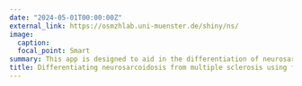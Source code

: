 ```yaml
---
date: "2024-05-01T00:00:00Z"
external_link: https://osmzhlab.uni-muenster.de/shiny/ns/
image:
  caption: 
  focal_point: Smart
summary: This app is designed to aid in the differentiation of neurosarcoidosis and multiple sclerosis in clinically challenging cases, using flow cytometry data from blood and cerebrospinal fluid (CSF).
title: Differentiating neurosarcoidosis from multiple sclerosis using flow cytometry.
---
```

